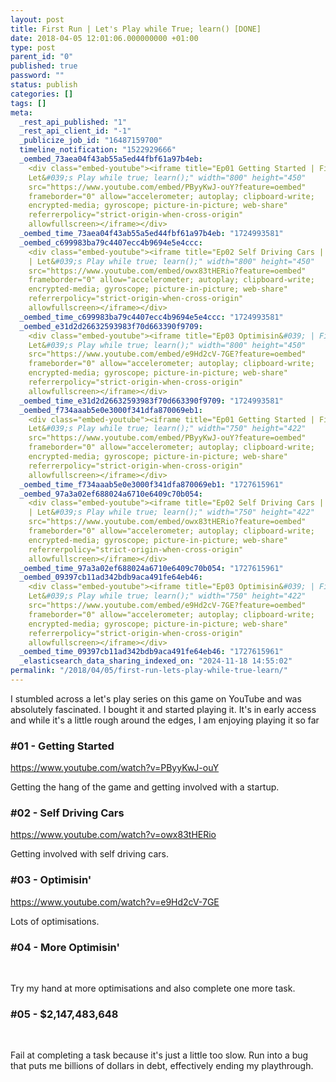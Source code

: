 ```yaml
---
layout: post
title: First Run | Let's Play while True; learn() [DONE]
date: 2018-04-05 12:01:06.000000000 +01:00
type: post
parent_id: "0"
published: true
password: ""
status: publish
categories: []
tags: []
meta:
  _rest_api_published: "1"
  _rest_api_client_id: "-1"
  _publicize_job_id: "16487159700"
  timeline_notification: "1522929666"
  _oembed_73aea04f43ab55a5ed44fbf61a97b4eb:
    <div class="embed-youtube"><iframe title="Ep01 Getting Started | First Run |
    Let&#039;s Play while true; learn();" width="800" height="450"
    src="https://www.youtube.com/embed/PByyKwJ-ouY?feature=oembed"
    frameborder="0" allow="accelerometer; autoplay; clipboard-write;
    encrypted-media; gyroscope; picture-in-picture; web-share"
    referrerpolicy="strict-origin-when-cross-origin"
    allowfullscreen></iframe></div>
  _oembed_time_73aea04f43ab55a5ed44fbf61a97b4eb: "1724993581"
  _oembed_c699983ba79c4407ecc4b9694e5e4ccc:
    <div class="embed-youtube"><iframe title="Ep02 Self Driving Cars | First Run
    | Let&#039;s Play while true; learn();" width="800" height="450"
    src="https://www.youtube.com/embed/owx83tHERio?feature=oembed"
    frameborder="0" allow="accelerometer; autoplay; clipboard-write;
    encrypted-media; gyroscope; picture-in-picture; web-share"
    referrerpolicy="strict-origin-when-cross-origin"
    allowfullscreen></iframe></div>
  _oembed_time_c699983ba79c4407ecc4b9694e5e4ccc: "1724993581"
  _oembed_e31d2d26632593983f70d663390f9709:
    <div class="embed-youtube"><iframe title="Ep03 Optimisin&#039; | First Run |
    Let&#039;s Play while true; learn();" width="800" height="450"
    src="https://www.youtube.com/embed/e9Hd2cV-7GE?feature=oembed"
    frameborder="0" allow="accelerometer; autoplay; clipboard-write;
    encrypted-media; gyroscope; picture-in-picture; web-share"
    referrerpolicy="strict-origin-when-cross-origin"
    allowfullscreen></iframe></div>
  _oembed_time_e31d2d26632593983f70d663390f9709: "1724993581"
  _oembed_f734aaab5e0e3000f341dfa870069eb1:
    <div class="embed-youtube"><iframe title="Ep01 Getting Started | First Run |
    Let&#039;s Play while true; learn();" width="750" height="422"
    src="https://www.youtube.com/embed/PByyKwJ-ouY?feature=oembed"
    frameborder="0" allow="accelerometer; autoplay; clipboard-write;
    encrypted-media; gyroscope; picture-in-picture; web-share"
    referrerpolicy="strict-origin-when-cross-origin"
    allowfullscreen></iframe></div>
  _oembed_time_f734aaab5e0e3000f341dfa870069eb1: "1727615961"
  _oembed_97a3a02ef688024a6710e6409c70b054:
    <div class="embed-youtube"><iframe title="Ep02 Self Driving Cars | First Run
    | Let&#039;s Play while true; learn();" width="750" height="422"
    src="https://www.youtube.com/embed/owx83tHERio?feature=oembed"
    frameborder="0" allow="accelerometer; autoplay; clipboard-write;
    encrypted-media; gyroscope; picture-in-picture; web-share"
    referrerpolicy="strict-origin-when-cross-origin"
    allowfullscreen></iframe></div>
  _oembed_time_97a3a02ef688024a6710e6409c70b054: "1727615961"
  _oembed_09397cb11ad342bdb9aca491fe64eb46:
    <div class="embed-youtube"><iframe title="Ep03 Optimisin&#039; | First Run |
    Let&#039;s Play while true; learn();" width="750" height="422"
    src="https://www.youtube.com/embed/e9Hd2cV-7GE?feature=oembed"
    frameborder="0" allow="accelerometer; autoplay; clipboard-write;
    encrypted-media; gyroscope; picture-in-picture; web-share"
    referrerpolicy="strict-origin-when-cross-origin"
    allowfullscreen></iframe></div>
  _oembed_time_09397cb11ad342bdb9aca491fe64eb46: "1727615961"
  _elasticsearch_data_sharing_indexed_on: "2024-11-18 14:55:02"
permalink: "/2018/04/05/first-run-lets-play-while-true-learn/"
---
```


I stumbled across a let\'s play series on this game on YouTube and was
absolutely fascinated. I bought it and started playing it. It\'s in early access
and while it\'s a little rough around the edges, I am enjoying playing it so far

### #01 - Getting Started

https://www.youtube.com/watch?v=PByyKwJ-ouY

Getting the hang of the game and getting involved with a startup.

### #02 - Self Driving Cars

https://www.youtube.com/watch?v=owx83tHERio

Getting involved with self driving cars.

### #03 - Optimisin\'

https://www.youtube.com/watch?v=e9Hd2cV-7GE

Lots of optimisations.

### #04 - More Optimisin\'

 

Try my hand at more optimisations and also complete one more task.

### #05 - \$2,147,483,648

 

Fail at completing a task because it\'s just a little too slow. Run into a bug
that puts me billions of dollars in debt, effectively ending my playthrough.
